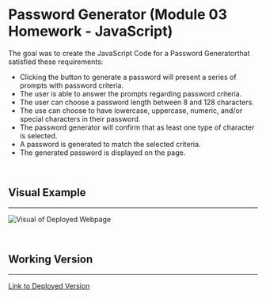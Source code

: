 # Password Generator (Module 03 Homework - JavaScript)

The goal was to create the JavaScript Code for a Password Generatorthat satisfied these requirements:
- Clicking the button to generate a password will present a series of prompts with password criteria.
- The user is able to answer the prompts regarding password criteria.
- The user can choose a password length between 8 and 128 characters.
- The use can choose to have lowercase, uppercase, numeric, and/or special characters in their password.
- The password generator will confirm that as least one type of character is selected.
- A password is generated to match the selected criteria.
- The generated password is displayed on the page.

<br>

## Visual Example

---

![Visual of Deployed Webpage](./assets/visual-example.png)

<br>

## Working Version

---

[Link to Deployed Version](https://a-down.github.io/professional-portfolio/)